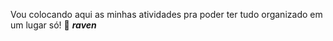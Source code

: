 Vou colocando aqui as minhas atividades pra poder ter tudo organizado em um lugar só! :black_heart: ***raven***

